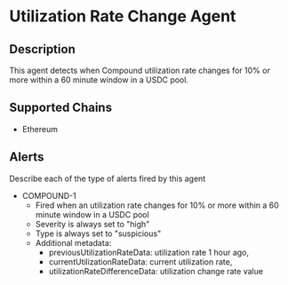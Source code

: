 # Utilization Rate Change Agent

## Description

This agent detects when Compound utilization rate changes for 10% or more within a 60 minute window in a USDC pool.

## Supported Chains

- Ethereum

## Alerts

Describe each of the type of alerts fired by this agent

- COMPOUND-1
  - Fired when an utilization rate changes for 10% or more within a 60 minute window in a USDC pool
  - Severity is always set to "high"
  - Type is always set to "suspicious"
  - Additional metadata:
    - previousUtilizationRateData: utilization rate 1 hour ago,
    - currentUtilizationRateData: current utilization rate,
    - utilizationRateDifferenceData: utilization change rate value
